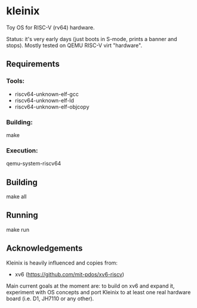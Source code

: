 # kleinix
Toy OS for RISC-V (rv64) hardware.

Status: it's very early days (just boots in S-mode, prints a banner and stops).
Mostly tested on QEMU RISC-V virt "hardware".

## Requirements
### Tools:
- riscv64-unknown-elf-gcc
- riscv64-unknown-elf-ld
- riscv64-unknown-elf-objcopy

### Building:
make

### Execution:
qemu-system-riscv64

## Building
make all

## Running
make run

## Acknowledgements

Kleinix is heavily influenced and copies from:

- xv6 (https://github.com/mit-pdos/xv6-riscv)

Main current goals at the moment are: to build on xv6 and expand it,
experiment with OS concepts and port Kleinix to at least one real
hardware board (i.e. D1, JH7110 or any other).
